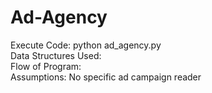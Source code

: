 # Ad-Agency

Execute Code: python ad_agency.py
<br> Data Structures Used:
<br> Flow of Program:
<br> Assumptions: No specific ad campaign reader
